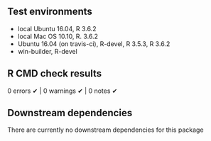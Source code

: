 ## Test environments
* local Ubuntu 16.04, R 3.6.2
* local Mac OS 10.10, R. 3.6.2
* Ubuntu 16.04 (on travis-ci), R-devel, R 3.5.3, R 3.6.2
* win-builder, R-devel

## R CMD check results
0 errors ✔ | 0 warnings ✔ | 0 notes ✔


## Downstream dependencies
There are currently no downstream dependencies for this package

